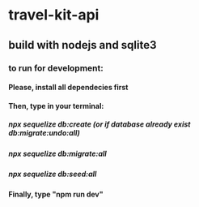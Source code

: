 # travel-kit-api
## build with nodejs and sqlite3
### to run for development:
#### Please, install all dependecies first
#### Then, type in your terminal: 
##### npx sequelize db:create (or if database already exist db:migrate:undo:all)
##### npx sequelize db:migrate:all
##### npx sequelize db:seed:all
#### Finally, type "npm run dev"
